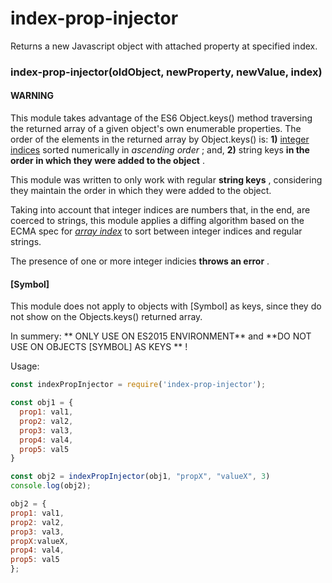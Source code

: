 # index-prop-injector
Returns a new Javascript object with attached property at specified index.

### **index-prop-injector(oldObject, newProperty, newValue, index)**

#### **WARNING**

This module takes advantage of the ES6 Object.keys() method traversing the returned array of a given object's own enumerable properties.
The order of the elements in the returned array by Object.keys() is: **1)** [integer indices](http://2ality.com/2015/10/property-traversal-order-es6.html#integer-indices) sorted numerically in *ascending order* ; and,  **2)** string keys **in the order in which they were added to 
the object** .

This module was written to only work with regular **string keys** , considering they maintain the order in which they were added to the object. 

Taking into account that integer indices are numbers that, in the end, are coerced to strings, this module applies a diffing algorithm based on the ECMA spec for  *[array index](http://www.ecma-international.org/ecma-262/5.1/#sec-15.4)* to sort between integer indices and regular strings.  

The presence of one or more integer indicies **throws an error** .

#### [Symbol]

This module does not apply to objects with [Symbol] as keys, since they do not show on the Objects.keys() returned array.

In summery: ** ONLY USE ON ES2015 ENVIRONMENT** and **DO NOT USE ON OBJECTS [SYMBOL] AS KEYS ** !



Usage:

```javascript
const indexPropInjector = require('index-prop-injector');

const obj1 = {
  prop1: val1,
  prop2: val2,
  prop3: val3,
  prop4: val4,
  prop5: val5
}

const obj2 = indexPropInjector(obj1, "propX", "valueX", 3)
console.log(obj2);

obj2 = {
prop1: val1,
prop2: val2,
prop3: val3,
propX:valueX,
prop4: val4,
prop5: val5
};
 
```
